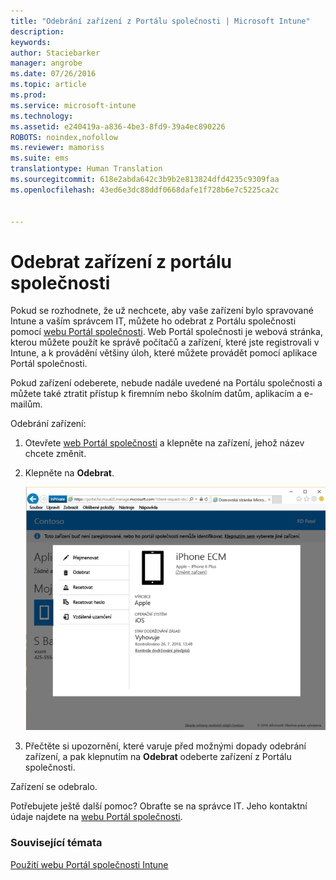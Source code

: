 ```yaml
---
title: "Odebrání zařízení z Portálu společnosti | Microsoft Intune"
description: 
keywords: 
author: Staciebarker
manager: angrobe
ms.date: 07/26/2016
ms.topic: article
ms.prod: 
ms.service: microsoft-intune
ms.technology: 
ms.assetid: e240419a-a836-4be3-8fd9-39a4ec890226
ROBOTS: noindex,nofollow
ms.reviewer: mamoriss
ms.suite: ems
translationtype: Human Translation
ms.sourcegitcommit: 618e2abda642c3b9b2e813824dfd4235c9309faa
ms.openlocfilehash: 43ed6e3dc88ddf0668dafe1f728b6e7c5225ca2c


---
```



# Odebrat zařízení z portálu společnosti

Pokud se rozhodnete, že už nechcete, aby vaše zařízení bylo spravované Intune a vaším správcem IT, můžete ho odebrat z Portálu společnosti pomocí [webu Portál společnosti](http://portal.manage.microsoft.com). Web Portál společnosti je webová stránka, kterou můžete použít ke správě počítačů a zařízení, které jste registrovali v Intune, a k provádění většiny úloh, které můžete provádět pomocí aplikace Portál společnosti.

Pokud zařízení odeberete, nebude nadále uvedené na Portálu společnosti a můžete také ztratit přístup k firemním nebo školním datům, aplikacím a e-mailům.

Odebrání zařízení:

1.  Otevřete [web Portál společnosti](http://portal.manage.microsoft.com) a klepněte na zařízení, jehož název chcete změnit.

2.  Klepněte na **Odebrat**.

    ![Remove-Device-Option-on-Company-Portal-website](./media/iwp-screen-with-all-options.png)

3. Přečtěte si upozornění, které varuje před možnými dopady odebrání zařízení, a pak klepnutím na **Odebrat** odeberte zařízení z Portálu společnosti.

Zařízení se odebralo.

Potřebujete ještě další pomoc? Obraťte se na správce IT. Jeho kontaktní údaje najdete na [webu Portál společnosti](http://portal.manage.microsoft.com).

### Související témata
[Použití webu Portál společnosti Intune](using-the-intune-company-portal-website.md)



<!--HONumber=Jul16_HO4-->


